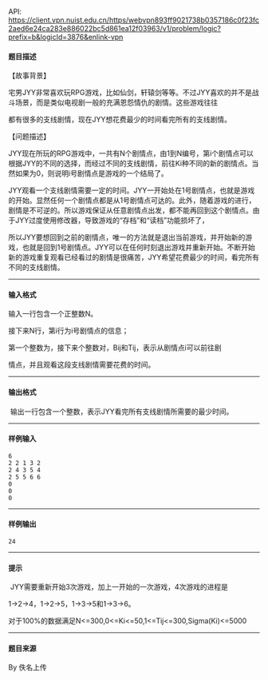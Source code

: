 API: https://client.vpn.nuist.edu.cn/https/webvpn893ff9021738b0357186c0f23fc2aed6e24ca283e886022bc5d861ea12f03963/v1/problem/logic?prefix=b&logicId=3876&enlink-vpn

#### 题目描述

【故事背景】

宅男JYY非常喜欢玩RPG游戏，比如仙剑，轩辕剑等等。不过JYY喜欢的并不是战斗场景，而是类似电视剧一般的充满恩怨情仇的剧情。这些游戏往往

都有很多的支线剧情，现在JYY想花费最少的时间看完所有的支线剧情。

【问题描述】

JYY现在所玩的RPG游戏中，一共有N个剧情点，由1到N编号，第i个剧情点可以根据JYY的不同的选择，而经过不同的支线剧情，前往Ki种不同的新的剧情点。当然如果为0，则说明i号剧情点是游戏的一个结局了。

JYY观看一个支线剧情需要一定的时间。JYY一开始处在1号剧情点，也就是游戏的开始。显然任何一个剧情点都是从1号剧情点可达的。此外，随着游戏的进行，剧情是不可逆的。所以游戏保证从任意剧情点出发，都不能再回到这个剧情点。由于JYY过度使用修改器，导致游戏的“存档”和“读档”功能损坏了，

所以JYY要想回到之前的剧情点，唯一的方法就是退出当前游戏，并开始新的游戏，也就是回到1号剧情点。JYY可以在任何时刻退出游戏并重新开始。不断开始新的游戏重复观看已经看过的剧情是很痛苦，JYY希望花费最少的时间，看完所有不同的支线剧情。

---

#### 输入格式

输入一行包含一个正整数N。

接下来N行，第i行为i号剧情点的信息；

第一个整数为，接下来个整数对，Bij和Tij，表示从剧情点i可以前往剧

情点，并且观看这段支线剧情需要花费的时间。

---

#### 输出格式

 输出一行包含一个整数，表示JYY看完所有支线剧情所需要的最少时间。

---

#### 样例输入
```
6
2 2 1 3 2
2 4 3 5 4
2 5 5 6 6
0
0
0
```

---

#### 样例输出
```
24
```

---

#### 提示

 JYY需要重新开始3次游戏，加上一开始的一次游戏，4次游戏的进程是

1->2->4，1->2->5，1->3->5和1->3->6。

对于100%的数据满足N<=300,0<=Ki<=50,1<=Tij<=300,Sigma(Ki)<=5000

---

#### 题目来源

By 佚名上传
